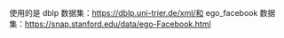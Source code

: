 使用的是 dblp 数据集：https://dblp.uni-trier.de/xml/和 ego_facebook 数据集：https://snap.stanford.edu/data/ego-Facebook.html
